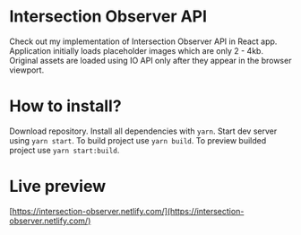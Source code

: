 # Intersection Observer API

Check out my implementation of Intersection Observer API in React app.
Application initially loads placeholder images which are only 2 - 4kb.
Original assets are loaded using IO API only after they appear in the browser viewport.

# How to install?

Download repository.
Install all dependencies with `yarn`.
Start dev server using `yarn start`.
To build project use `yarn build`.
To preview builded project use `yarn start:build`.

# Live preview

[https://intersection-observer.netlify.com/](https://intersection-observer.netlify.com/)
